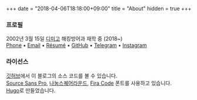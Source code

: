 +++
date = "2018-04-06T18:18:00+09:00"
title = "About"
hidden = true
+++

### 프로필

2002년 3월 15일
[디미고] 해킹방어과 재학 중 (2018~)<br>
[Phone] &bullet; [Email] &bullet; [Résumé] &bullet; [GitHub] &bullet; [Telegram] &bullet; [Instagram]

### 라이선스
[깃허브]에서 이 블로그의 소스 코드를 볼 수 있습니다.<br>
[Source Sans Pro], [나눔스퀘어라운드], [Fira Code] 폰트를 사용하고 있습니다.<br>
[Hugo]로 만들었습니다.

[디미고]: http://dimigo.hs.kr
[Phone]: tel:821052376809
[GitHub]: https://github.com/taehoon02/
[Résumé]: https://resume.taevel.kr/
[Email]: mailto://taevel02@gmail.com
[Telegram]: https://t.me/taevel
[Instagram]: https://instagram.com/taevel02
[깃허브]: https://github.com/taehoon02/taehoon02.github.io
[Fira Code]: https://github.com/tonsky/FiraCode/blob/master/LICENSE
[Source Sans Pro]: http://scripts.sil.org/cms/scripts/page.php?site_id=nrsi&id=OFL_web
[나눔스퀘어라운드]: https://help.naver.com/support/contents/contents.nhn?serviceNo=1074&categoryNo=3497
[이전 블로그]: https://github.com/taehoon02/taehoon02.github.io/tree/previous_blog
[Hugo]: https://gohugo.io